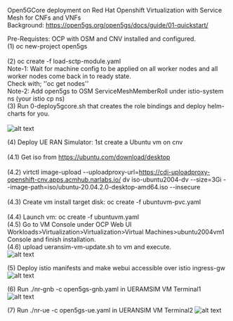 Open5GCore deployment on Red Hat Openshift Virtualization with Service Mesh for CNFs and VNFs<br>
Background: https://open5gs.org/open5gs/docs/guide/01-quickstart/ <br>

Pre-Requistes: OCP with OSM and CNV installed and configured.<br>
(1) oc new-project open5gs<br><br>
(2) oc create -f load-sctp-module.yaml<br>
Note-1: Wait for machine config to be applied on all worker nodes and all worker nodes come back in to ready state.<br>
Check with; ''oc get nodes'' <br>
Note-2: Add open5gs to OSM ServiceMeshMemberRoll under istio-system ns (your istio cp ns)<br>
(3) Run 0-deploy5gcore.sh that creates the role bindings and deploy helm-charts for you. <br><br>
![alt text](https://raw.githubusercontent.com/fenar/cnvopen5gcore/main/pics/Open5GCoreServiceMesh2.png)<br>

(4) Deploy UE RAN Simulator: 1st create a Ubuntu vm on cnv <br><br>
(4.1) Get iso from https://ubuntu.com/download/desktop <br><br>
(4.2) virtctl image-upload --uploadproxy-url=https://cdi-uploadproxy-openshift-cnv.apps.acmhub.narlabs.io/ dv iso-ubuntu2004-dv --size=3Gi --image-path=iso/ubuntu-20.04.2.0-desktop-amd64.iso --insecure <br><br>
(4.3) Create vm install target disk:  oc create -f ubuntuvm-pvc.yaml <br><br>
(4.4) Launch vm: oc create -f ubuntuvm.yaml <br>
(4.5) Go to VM Console under OCP Web UI Workloads>Virtualization>Virtualization>Virtual Machines>ubuntu2004vm1 Console and finish installation.<br>
(4.6) upload ueransim-vm-update.sh to vm and execute. <br>
![alt text](https://raw.githubusercontent.com/fenar/cnvopen5gcore/main/pics/UERANSIM.png)<br>

(5) Deploy istio manifests and make webui accessible over istio ingress-gw 
![alt text](https://raw.githubusercontent.com/fenar/cnvopen5gcore/main/pics/Open5GSWebUI.png)<br>

(6) Run ./nr-gnb -c open5gs-gnb.yaml in UERAMSIM VM Terminal1 
![alt text](https://raw.githubusercontent.com/fenar/cnvopen5gcore/main/pics/ueransim-gnb2.png)<br>

(7) Run ./nr-ue -c open5gs-ue.yaml in UERANSIM VM Terminal2
![alt text](https://raw.githubusercontent.com/fenar/cnvopen5gcore/main/pics/ueransim-ue2.png)<br>
